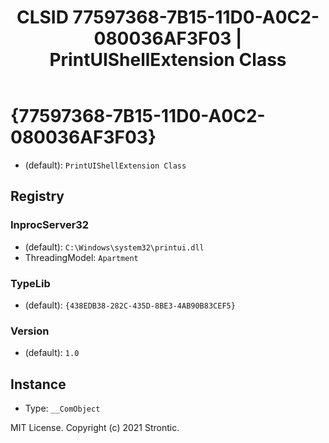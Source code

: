 ﻿---
title: "CLSID 77597368-7B15-11D0-A0C2-080036AF3F03 | PrintUIShellExtension Class"
excerpt: What is COM-Object CLSID 77597368-7B15-11D0-A0C2-080036AF3F03?
---

# {77597368-7B15-11D0-A0C2-080036AF3F03}

* (default): `PrintUIShellExtension Class`

## Registry


### InprocServer32

* (default): `C:\Windows\system32\printui.dll`
* ThreadingModel: `Apartment`

### TypeLib

* (default): `{438EDB38-282C-435D-8BE3-4AB90B83CEF5}`

### Version

* (default): `1.0`

## Instance

* Type: `__ComObject`

MIT License. Copyright (c) 2021 Strontic.


